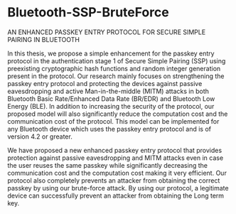 # Bluetooth-SSP-BruteForce

AN ENHANCED PASSKEY ENTRY PROTOCOL FOR SECURE SIMPLE PAIRING IN BLUETOOTH

In this thesis, we propose a simple enhancement for the passkey entry protocol in the authentication stage 1 of Secure Simple Pairing (SSP) using preexisting cryptographic hash functions and random integer generation present in the protocol. Our research mainly focuses on strengthening the passkey entry protocol and protecting the devices against passive eavesdropping and active Man-in-the-middle (MITM) attacks in both Bluetooth Basic Rate/Enhanced Data Rate (BR/EDR) and Bluetooth Low Energy (BLE). In addition to increasing the security of the protocol, our proposed model will also significantly reduce the
computation cost and the communication cost of the protocol. This model can be implemented for any Bluetooth device which uses the passkey entry protocol and is of version 4.2 or greater.

We have proposed a new enhanced passkey entry protocol that provides protection against passive eavesdropping and MITM attacks even in case the user reuses the same passkey while significantly decreasing the communication cost and the computation cost making it very efficient. Our protocol also completely prevents an attacker from obtaining the correct passkey by using our brute-force attack. By using our protocol, a legitimate device can successfully prevent an attacker from obtaining the Long term key.
